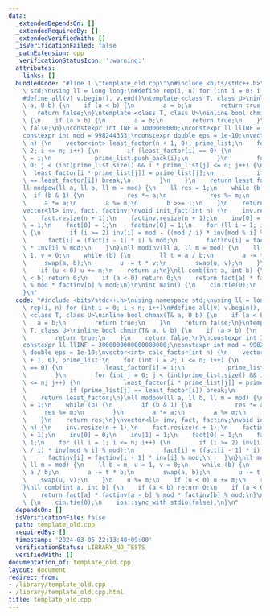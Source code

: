 ```yaml
---
data:
  _extendedDependsOn: []
  _extendedRequiredBy: []
  _extendedVerifiedWith: []
  _isVerificationFailed: false
  _pathExtension: cpp
  _verificationStatusIcon: ':warning:'
  attributes:
    links: []
  bundledCode: "#line 1 \"template_old.cpp\"\n#include <bits/stdc++.h>\nusing namespace\
    \ std;\nusing ll = long long;\n#define rep(i, n) for (int i = 0; i < n; i++)\n\
    #define all(v) v.begin(), v.end()\ntemplate <class T, class U>\ninline bool chmax(T&\
    \ a, U b) {\n    if (a < b) {\n        a = b;\n        return true;\n    }\n \
    \   return false;\n}\ntemplate <class T, class U>\ninline bool chmin(T& a, U b)\
    \ {\n    if (a > b) {\n        a = b;\n        return true;\n    }\n    return\
    \ false;\n}\nconstexpr int INF = 1000000000;\nconstexpr ll llINF = 3000000000000000000;\n\
    constexpr int mod = 998244353;\nconstexpr double eps = 1e-10;\nvector<int> calc_factor(int\
    \ n) {\n    vector<int> least_factor(n + 1, 0), prime_list;\n    for (int i =\
    \ 2; i <= n; i++) {\n        if (least_factor[i] == 0) {\n            least_factor[i]\
    \ = i;\n            prime_list.push_back(i);\n        }\n        for (int j =\
    \ 0; j < (int)prime_list.size() && i * prime_list[j] <= n; j++) {\n          \
    \  least_factor[i * prime_list[j]] = prime_list[j];\n            if (prime_list[j]\
    \ == least_factor[i]) break;\n        }\n    }\n    return least_factor;\n}\n\
    ll modpow(ll a, ll b, ll m = mod) {\n    ll res = 1;\n    while (b) {\n      \
    \  if (b & 1) {\n            res *= a;\n            res %= m;\n        }\n   \
    \     a *= a;\n        a %= m;\n        b >>= 1;\n    }\n    return res;\n}\n\
    vector<ll> inv, fact, factinv;\nvoid init_fact(int n) {\n    inv.resize(n + 1);\n\
    \    fact.resize(n + 1);\n    factinv.resize(n + 1);\n    inv[0] = 0;\n    inv[1]\
    \ = 1;\n    fact[0] = 1;\n    factinv[0] = 1;\n    for (ll i = 1; i <= n; i++)\
    \ {\n        if (i >= 2) inv[i] = mod - ((mod / i) * inv[mod % i] % mod);\n  \
    \      fact[i] = (fact[i - 1] * i) % mod;\n        factinv[i] = factinv[i - 1]\
    \ * inv[i] % mod;\n    }\n}\nll modinv(ll a, ll m = mod) {\n    ll b = m, u =\
    \ 1, v = 0;\n    while (b) {\n        ll t = a / b;\n        a -= t * b;\n   \
    \     swap(a, b);\n        u -= t * v;\n        swap(u, v);\n    }\n    u %= m;\n\
    \    if (u < 0) u += m;\n    return u;\n}\nll comb(int a, int b) {\n    if (a\
    \ < b) return 0;\n    if (a < 0) return 0;\n    return fact[a] * factinv[a - b]\
    \ % mod * factinv[b] % mod;\n}\n\nint main() {\n    cin.tie(0);\n    ios::sync_with_stdio(false);\n\
    }\n"
  code: "#include <bits/stdc++.h>\nusing namespace std;\nusing ll = long long;\n#define\
    \ rep(i, n) for (int i = 0; i < n; i++)\n#define all(v) v.begin(), v.end()\ntemplate\
    \ <class T, class U>\ninline bool chmax(T& a, U b) {\n    if (a < b) {\n     \
    \   a = b;\n        return true;\n    }\n    return false;\n}\ntemplate <class\
    \ T, class U>\ninline bool chmin(T& a, U b) {\n    if (a > b) {\n        a = b;\n\
    \        return true;\n    }\n    return false;\n}\nconstexpr int INF = 1000000000;\n\
    constexpr ll llINF = 3000000000000000000;\nconstexpr int mod = 998244353;\nconstexpr\
    \ double eps = 1e-10;\nvector<int> calc_factor(int n) {\n    vector<int> least_factor(n\
    \ + 1, 0), prime_list;\n    for (int i = 2; i <= n; i++) {\n        if (least_factor[i]\
    \ == 0) {\n            least_factor[i] = i;\n            prime_list.push_back(i);\n\
    \        }\n        for (int j = 0; j < (int)prime_list.size() && i * prime_list[j]\
    \ <= n; j++) {\n            least_factor[i * prime_list[j]] = prime_list[j];\n\
    \            if (prime_list[j] == least_factor[i]) break;\n        }\n    }\n\
    \    return least_factor;\n}\nll modpow(ll a, ll b, ll m = mod) {\n    ll res\
    \ = 1;\n    while (b) {\n        if (b & 1) {\n            res *= a;\n       \
    \     res %= m;\n        }\n        a *= a;\n        a %= m;\n        b >>= 1;\n\
    \    }\n    return res;\n}\nvector<ll> inv, fact, factinv;\nvoid init_fact(int\
    \ n) {\n    inv.resize(n + 1);\n    fact.resize(n + 1);\n    factinv.resize(n\
    \ + 1);\n    inv[0] = 0;\n    inv[1] = 1;\n    fact[0] = 1;\n    factinv[0] =\
    \ 1;\n    for (ll i = 1; i <= n; i++) {\n        if (i >= 2) inv[i] = mod - ((mod\
    \ / i) * inv[mod % i] % mod);\n        fact[i] = (fact[i - 1] * i) % mod;\n  \
    \      factinv[i] = factinv[i - 1] * inv[i] % mod;\n    }\n}\nll modinv(ll a,\
    \ ll m = mod) {\n    ll b = m, u = 1, v = 0;\n    while (b) {\n        ll t =\
    \ a / b;\n        a -= t * b;\n        swap(a, b);\n        u -= t * v;\n    \
    \    swap(u, v);\n    }\n    u %= m;\n    if (u < 0) u += m;\n    return u;\n\
    }\nll comb(int a, int b) {\n    if (a < b) return 0;\n    if (a < 0) return 0;\n\
    \    return fact[a] * factinv[a - b] % mod * factinv[b] % mod;\n}\n\nint main()\
    \ {\n    cin.tie(0);\n    ios::sync_with_stdio(false);\n}\n"
  dependsOn: []
  isVerificationFile: false
  path: template_old.cpp
  requiredBy: []
  timestamp: '2024-03-05 22:13:40+09:00'
  verificationStatus: LIBRARY_NO_TESTS
  verifiedWith: []
documentation_of: template_old.cpp
layout: document
redirect_from:
- /library/template_old.cpp
- /library/template_old.cpp.html
title: template_old.cpp
---
```

